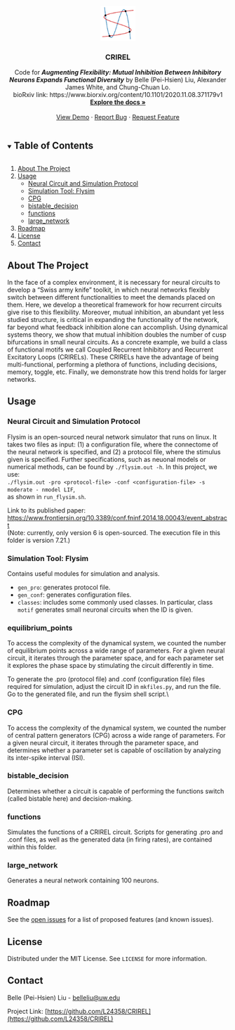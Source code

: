 <!--Source code: https://github.com/othneildrew/Best-README-Template/edit/master/README.md -->

<!-- PROJECT LOGO -->
<br />
<p align="center">
  <a href="https://github.com/L24358/CRIREL">
    <img src="https://github.com/L24358/CRIREL/blob/main/graphs/CRIREL.PNG" alt="Logo" width="80" height="80">
  </a>

  <h3 align="center">CRIREL</h3>

  <p align="center">
    Code for <strong><em>Augmenting Flexibility: Mutual Inhibition Between Inhibitory Neurons Expands Functional Diversity</em></strong> by Belle (Pei-Hsien) Liu, Alexander James White, and Chung-Chuan Lo. <br/> bioRxiv link: https://www.biorxiv.org/content/10.1101/2020.11.08.371179v1
    <br />
    <a href="https://github.com/L24358/CRIREL"><strong>Explore the docs »</strong></a>
    <br />
    <br />
    <a href="https://github.com/L24358/CRIREL">View Demo</a>
    ·
    <a href="https://github.com/L24358/CRIREL/issues">Report Bug</a>
    ·
    <a href="https://github.com/L24358/CRIREL/issues">Request Feature</a>
  </p>
</p>



<!-- TABLE OF CONTENTS -->
<details open="open">
  <summary><h2 style="display: inline-block">Table of Contents</h2></summary>
  <ol>
    <li><a href="#about-the-project">About The Project</a></li>
    <li>
      <a href="#usage">Usage</a>
      <ul>
        <li><a href="#Neural Circuit and Simulation Protocol">Neural Circuit and Simulation Protocol</a></li>
        <li><a href="#Simulation Tool: Flysim">Simulation Tool: Flysim</a></li>
        <li><a href="#CPG">CPG</a></li>
        <li><a href="#bistable_decision">bistable_decision</a></li>
        <li><a href="#functions">functions</a></li>
        <li><a href="#large_network">large_network</a></li>
      </ul>
    </li>
    <li><a href="#roadmap">Roadmap</a></li>
    <li><a href="#license">License</a></li>
    <li><a href="#contact">Contact</a></li>
  </ol>
</details>



<!-- ABOUT THE PROJECT -->
## About The Project

In the face of a complex environment, it is necessary for neural circuits to develop a “Swiss army knife” toolkit, in which neural networks flexibly switch between different functionalities to meet the demands placed on them. Here, we develop a theoretical framework for how recurrent circuits give rise to this flexibility. Moreover, mutual inhibition, an abundant yet less studied structure, is critical in expanding the functionality of the network, far beyond what feedback inhibition alone can accomplish. Using dynamical systems theory, we show that mutual inhibition doubles the number of cusp bifurcations in small neural circuits. As a concrete example, we build a class of functional motifs we call Coupled Recurrent Inhibitory and Recurrent Excitatory Loops (CRIRELs). These CRIRELs have the advantage of being multi-functional, performing a plethora of functions, including decisions, memory, toggle, etc. Finally, we demonstrate how this trend holds for larger networks.

<!-- USAGE EXAMPLES -->
## Usage

### Neural Circuit and Simulation Protocol

Flysim is an open-sourced neural network simulator that runs on linux. It takes two files as input: (1) a configuration file, where the connectome of the neural network is specified, and (2) a protocol file, where the stimulus given is specified. Further specifications, such as neuonal models or numerical methods, can be found by ``./flysim.out -h``. In this project, we use:\
``./flysim.out -pro <protocol-file> -conf <configuration-file> -s moderate - nmodel LIF``,\
as shown in ``run_flysim.sh``.

Link to its published paper: https://www.frontiersin.org/10.3389/conf.fninf.2014.18.00043/event_abstract \
(Note: currently, only version 6 is open-sourced. The execution file in this folder is version 7.21.)

### Simulation Tool: Flysim

Contains useful modules for simulation and analysis.
- ``gen_pro``: generates protocol file.
- ``gen_conf``: generates configuration files.
- ``classes``: includes some commonly used classes. In particular, class ``motif`` generates small neuronal circuits when the ID is given.

### equilibrium_points

To access the complexity of the dynamical system, we counted the number of equilibrium points across a wide range of parameters. For a given neural circuit, it iterates through the parameter space, and for each parameter set it explores the phase space by stimulating the circuit differently in time. 

To generate the .pro (protocol file) and .conf (configuration file) files required for simulation, adjust the circuit ID in ``mkfiles.py``, and run the file.\
Go to the generated file, and run the flysim shell script.\

### CPG

To access the complexity of the dynamical system, we counted the number of central pattern generators (CPG) across a wide range of parameters. For a given neural circuit, it iterates through the parameter space, and determines whether a parameter set is capable of oscillation by analyzing its inter-spike interval (ISI).

### bistable_decision

Determines whether a circuit is capable of performing the functions switch (called bistable here) and decision-making.

### functions

Simulates the functions of a CRIREL circuit. Scripts for generating .pro and .conf files, as well as the generated data (in firing rates), are contained within this folder.

### large_network

Generates a neural network containing 100 neurons.

<!-- ROADMAP -->
## Roadmap

See the [open issues](https://github.com/L24358/CRIREL/issues) for a list of proposed features (and known issues).


<!-- LICENSE -->
## License

Distributed under the MIT License. See `LICENSE` for more information.


<!-- CONTACT -->
## Contact

Belle (Pei-Hsien) Liu - belleliu@uw.edu

Project Link: [https://github.com/L24358/CRIREL](https://github.com/L24358/CRIREL)

